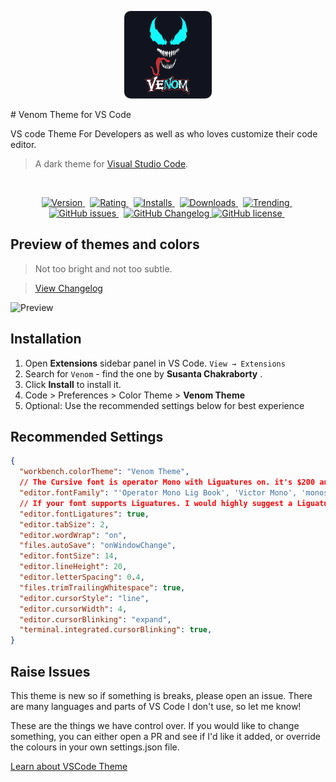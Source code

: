 <p align="center">
  <img src='https://raw.githubusercontent.com/susanta96/venom-theme-vscode/main/images/logo.png' width="140px" style="border-radius: 10px" />
</p>
# Venom Theme for VS Code 

VS code Theme For Developers as well as who loves customize their code editor.

> A dark theme for [Visual Studio Code](http://code.visualstudio.com).

&nbsp;

<p align="center">
    <a href="https://marketplace.visualstudio.com/items?itemName=userName.venom-theme-vscode">
      <img src="https://vsmarketplacebadge.apphb.com/version-short/userName.venom-theme-vscode.svg?style=for-the-badge&colorA=252526&colorB=43A047&label=VERSION" alt="Version">
    </a>&nbsp;
    <a href="https://marketplace.visualstudio.com/items?itemName=userName.venom-theme-vscode">
      <img src="https://vsmarketplacebadge.apphb.com/rating-short/userName.venom-theme-vscode.svg?style=for-the-badge&colorA=252526&colorB=43A047&label=Rating" alt="Rating">
    </a>&nbsp;
    <a href="https://marketplace.visualstudio.com/items?itemName=userName.venom-theme-vscode">
      <img src="https://vsmarketplacebadge.apphb.com/installs-short/userName.venom-theme-vscode.svg?style=for-the-badge&colorA=252526&colorB=43A047&label=Installs" alt="Installs">
    </a>&nbsp;
    <a href="https://marketplace.visualstudio.com/items?itemName=userName.venom-theme-vscode">
      <img src="https://vsmarketplacebadge.apphb.com/downloads-short/userName.venom-theme-vscode.svg?style=for-the-badge&colorA=252526&colorB=43A047&label=Downloads" alt="Downloads">
    </a>&nbsp;
    <a href="https://marketplace.visualstudio.com/items?itemName=userName.venom-theme-vscode">
      <img src="https://vsmarketplacebadge.apphb.com/trending-monthly/userName.venom-theme-vscode.svg?style=for-the-badge&colorA=252526&colorB=43A047&label=Trending" alt="Trending">
    </a>&nbsp;
    <a href="https://github.com/susanta96/venom-theme-vscode/issues">
      <img alt="GitHub issues" src="https://img.shields.io/github/issues/susanta96/venom-theme-vscode?style=for-the-badge&colorA=252526&colorB=43A047&label=GitHub issues" alt="GitHub issues">
    </a>&nbsp;
    <a href="https://github.com/susanta96/venom-theme-vscode/blob/main/CHANGELOG.md">
      <img alt="GitHub Changelog" src="https://img.shields.io/github/license/susanta96/venom-theme-vscode?style=for-the-badge&colorA=252526&colorB=43A047&label=CHANGELOG" alt="CHANGELOG">
    </a>
    <a href="https://github.com/susanta96/venom-theme-vscode/blob/main/LICENSE">
      <img alt="GitHub license" src="https://img.shields.io/github/license/susanta96/venom-theme-vscode?style=for-the-badge&colorA=252526&colorB=43A047&label=LICENSE" alt="LICENSE">
    </a>&nbsp;
</p>


## Preview of themes and colors

> Not too bright and not too subtle.

>[View Changelog](https://github.com/susanta96/venom-theme-vscode/blob/main/CHANGELOG.md)

![Preview](https://raw.githubusercontent.com/susanta96/venom-theme-vscode/main/images/previe.JPG)


## Installation

1. Open **Extensions** sidebar panel in VS Code. `View → Extensions`
2. Search for `Venom` - find the one by **Susanta Chakraborty** .
3. Click **Install** to install it.
4. Code > Preferences > Color Theme > **Venom Theme**
5. Optional: Use the recommended settings below for best experience

## Recommended Settings

```json
{
  "workbench.colorTheme": "Venom Theme",
  // The Cursive font is operator Mono with Liguatures on. it's $200 and you need to buy it to get the cursive. Dank Mono or Victor Mono are good alternatives .
  "editor.fontFamily": "'Operator Mono Lig Book', 'Victor Mono', 'monospace', monospace, 'Droid Sans Fallback'",
  // If your font supports Liguatures. I would highly suggest a Liguatures supported font.
  "editor.fontLigatures": true,
  "editor.tabSize": 2,
  "editor.wordWrap": "on",
  "files.autoSave": "onWindowChange",
  "editor.fontSize": 14,
  "editor.lineHeight": 20,
  "editor.letterSpacing": 0.4,
  "files.trimTrailingWhitespace": true,
  "editor.cursorStyle": "line",
  "editor.cursorWidth": 4,
  "editor.cursorBlinking": "expand",
  "terminal.integrated.cursorBlinking": true,
}
```


## Raise Issues

This theme is new so if something is breaks, please open an issue. There are many languages and parts of VS Code I don't use, so let me know!

These are the things we have control over. If you would like to change something, you can either open a PR and see if I'd like it added, or override the colours in your own settings.json file.


[Learn about VSCode Theme](https://code.visualstudio.com/docs/getstarted/theme-color-reference)

